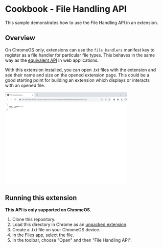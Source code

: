 # Cookbook - File Handling API

This sample demonstrates how to use the File Handling API in an extension.

## Overview

On ChromeOS only, extensions can use the `file_handlers` manifest key to
register as a file handler for particular file types. This behaves in the same
way as the
[equivalent API](https://developer.chrome.com/articles/file-handling/) in web
applications.

With this extension installed, you can open .txt files with the extension and see their name and size on the opened extension page. This could be a good starting point for building an extension which displays or interacts with an opened file.

<img src="screenshot.png" height=300 alt="Screenshot showing the File Handling API demo running in Chrome.">

## Running this extension

**This API is only supported on ChromeOS**.

1. Clone this repository.
2. Load this directory in Chrome as an [unpacked extension](https://developer.chrome.com/docs/extensions/mv3/getstarted/development-basics/#load-unpacked).
3. Create a .txt file on your ChromeOS device.
4. In the Files app, select the file.
5. In the toolbar, choose "Open" and then "File Handling API".
